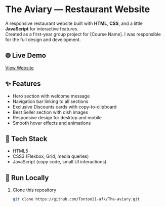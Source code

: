 # The Aviary — Restaurant Website

A responsive restaurant website built with **HTML**, **CSS**, and a little **JavaScript** for interactive features.  
Created as a first-year group project for [Course Name]. I was responsible for the full design and development.

## 🌐 Live Demo
[View Website](https://github.com/Tonton21-afk/The-aviary) 

## ✨ Features
- Hero section with welcome message
- Navigation bar linking to all sections
- Exclusive Discounts cards with copy-to-clipboard
- Best Seller section with dish images
- Responsive design for desktop and mobile
- Smooth hover effects and animations

## 🧰 Tech Stack
- HTML5
- CSS3 (Flexbox, Grid, media queries)
- JavaScript (copy code, small UI interactions)

## 🚀 Run Locally
1. Clone this repository  
   ```bash
   git clone https://github.com/Tonton21-afk/The-aviary.git
